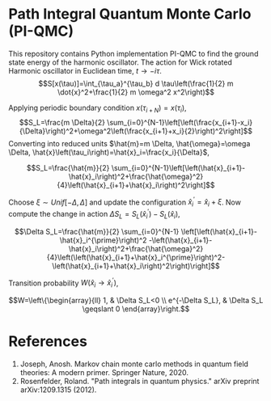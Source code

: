 #  Path Integral Quantum Monte Carlo (PI-QMC)
This repository contains Python implementation PI-QMC to find the ground state energy of the harmonic oscillator. The action for Wick rotated Harmonic oscillator in Euclidean time, $t \rightarrow  -i\tau$.
$$S[x(\tau)]=\int_{\tau_a}^{\tau_b} d \tau\left(\frac{1}{2} m \dot{x}^2+\frac{1}{2} m \omega^2 x^2\right)$$

Applying periodic boundary condition $x\left(\tau_{i+N}\right)=x\left(\tau_i\right)$,
$$S_L=\frac{m \Delta}{2} \sum_{i=0}^{N-1}\left[\left(\frac{x_{i+1}-x_i}{\Delta}\right)^2+\omega^2\left(\frac{x_{i+1}+x_i}{2}\right)^2\right]$$
Converting into reduced units $\hat{m}=m \Delta, \hat{\omega}=\omega \Delta, \hat{x}\left(\tau_i\right)=\hat{x}_i=\frac{x_i}{\Delta}$,
```math
S_L=\frac{\hat{m}}{2} \sum_{i=0}^{N-1}\left[\left(\hat{x}_{i+1}-\hat{x}_i\right)^2+\frac{\hat{\omega}^2}{4}\left(\hat{x}_{i+1}+\hat{x}_i\right)^2\right]
```
Choose $\xi \sim Unif[-\Delta, \Delta]$ and update the configuration $\hat{x}_i^{\prime}=\hat{x}_i+\xi$. 
Now compute the  change in action $\Delta S_L=S_L\left(\hat{x}_i^{\prime}\right)-S_L\left(\hat{x}_i\right)$,
```math
\Delta S_L=\frac{\hat{m}}{2} \sum_{i=0}^{N-1} \left[\left(\hat{x}_{i+1}-\hat{x}_i^{\prime}\right)^2 -\left(\hat{x}_{i+1}-\hat{x}_i\right)^2+\frac{\hat{\omega}^2}{4}\left(\left(\hat{x}_{i+1}+\hat{x}_i^{\prime}\right)^2- \left(\hat{x}_{i+1}+\hat{x}_i\right)^2\right)\right]
```
Transition probability $W\left(\hat{x}_i \rightarrow \hat{x}_i^{\prime}\right)$,
```math
W=\left\{\begin{array}{ll}
1, & \Delta S_L<0 \\
e^{-\Delta S_L}, & \Delta S_L \geqslant 0
\end{array}\right.
```

# References
1. Joseph, Anosh. Markov chain monte carlo methods in quantum field theories: A modern primer. Springer Nature, 2020.
2. Rosenfelder, Roland. "Path integrals in quantum physics." arXiv preprint arXiv:1209.1315 (2012).
